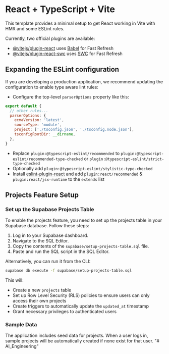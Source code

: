 # React + TypeScript + Vite

This template provides a minimal setup to get React working in Vite with HMR and some ESLint rules.

Currently, two official plugins are available:

- [@vitejs/plugin-react](https://github.com/vitejs/vite-plugin-react/blob/main/packages/plugin-react/README.md) uses [Babel](https://babeljs.io/) for Fast Refresh
- [@vitejs/plugin-react-swc](https://github.com/vitejs/vite-plugin-react-swc) uses [SWC](https://swc.rs/) for Fast Refresh

## Expanding the ESLint configuration

If you are developing a production application, we recommend updating the configuration to enable type aware lint rules:

- Configure the top-level `parserOptions` property like this:

```js
export default {
  // other rules...
  parserOptions: {
    ecmaVersion: 'latest',
    sourceType: 'module',
    project: ['./tsconfig.json', './tsconfig.node.json'],
    tsconfigRootDir: __dirname,
  },
}
```

- Replace `plugin:@typescript-eslint/recommended` to `plugin:@typescript-eslint/recommended-type-checked` or `plugin:@typescript-eslint/strict-type-checked`
- Optionally add `plugin:@typescript-eslint/stylistic-type-checked`
- Install [eslint-plugin-react](https://github.com/jsx-eslint/eslint-plugin-react) and add `plugin:react/recommended` & `plugin:react/jsx-runtime` to the `extends` list

## Projects Feature Setup

### Set up the Supabase Projects Table

To enable the projects feature, you need to set up the projects table in your Supabase database. Follow these steps:

1. Log in to your Supabase dashboard.
2. Navigate to the SQL Editor.
3. Copy the contents of the `supabase/setup-projects-table.sql` file.
4. Paste and run the SQL script in the SQL Editor.

Alternatively, you can run it from the CLI:

```bash
supabase db execute -f supabase/setup-projects-table.sql
```

This will:
- Create a new `projects` table
- Set up Row Level Security (RLS) policies to ensure users can only access their own projects
- Create triggers to automatically update the `updated_at` timestamp
- Grant necessary privileges to authenticated users

### Sample Data

The application includes seed data for projects. When a user logs in, sample projects will be automatically created if none exist for that user.
"# AI_Engineering" 

